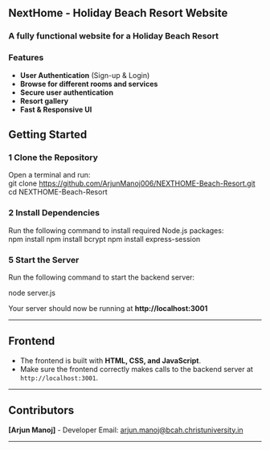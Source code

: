 ## **NextHome - Holiday Beach Resort Website**   
### **A fully functional website for a Holiday Beach Resort**  
### **Features**  
- **User Authentication** (Sign-up & Login)  
- **Browse for different rooms and services**  
- **Secure user authentication**  
- **Resort gallery**  
- **Fast & Responsive UI**
## **Getting Started**  
### **1️ Clone the Repository**  
Open a terminal and run:  
git clone https://github.com/ArjunManoj006/NEXTHOME-Beach-Resort.git
cd NEXTHOME-Beach-Resort
### **2️ Install Dependencies**  
Run the following command to install required Node.js packages:  
npm install
npm install bcrypt
npm install express-session
### **5️ Start the Server**  
Run the following command to start the backend server:  

node server.js

Your server should now be running at **http://localhost:3001**  

---
## **Frontend**  
- The frontend is built with **HTML, CSS, and JavaScript**.  
- Make sure the frontend correctly makes calls to the backend server at `http://localhost:3001`.

---

## **Contributors**  
**[Arjun Manoj]** - Developer
Email: arjun.manoj@bcah.christuniversity.in  

---
